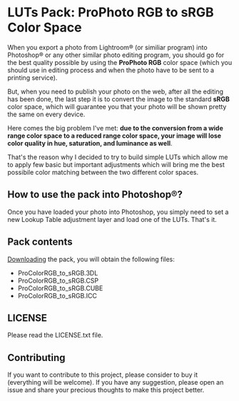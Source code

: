 # LUTs Pack: ProPhoto RGB to sRGB Color Space

When you export a photo from Lightroom® (or similiar program) into Photoshop® or any other similar photo editing program, you should go for the best quality possible by using the **ProPhoto RGB** color space (which you should use in editing process and when the photo have to be sent to a printing service).

But, when you need to publish your photo on the web, after all the editing has been done, the last step it is to convert the image to the standard **sRGB** color space, which will guarantee you that your photo will be shown pretty the same on every device.

Here comes the big problem I've met: **due to the conversion from a wide range color space to a reduced range color space, your image will lose color quality in hue, saturation, and luminance as well**.

That's the reason why I decided to try to build simple LUTs which allow me to apply few basic but important adjustments which will bring me the best possibile color matching between the two different color spaces.

## How to use the pack into Photoshop®?

Once you have loaded your photo into Photoshop, you simply need to set a new Lookup Table adjustment layer and load one of the LUTs. That's it.

## Pack contents

[Downloading](https://gumroad.com/ragnarokkr#lCVIe) the pack, you will obtain the following files:

* ProColorRGB_to_sRGB.3DL
* ProColorRGB_to_sRGB.CSP
* ProColorRGB_to_sRGB.CUBE
* ProColorRGB_to_sRGB.ICC

## LICENSE

Please read the LICENSE.txt file.

## Contributing

If you want to contribute to this project, please consider to buy it (everything will be welcome). If you have any suggestion, please open an issue and share your precious thoughts to make this project better.